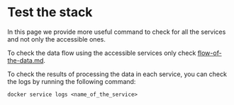 # Test the stack

In this page we provide more useful command to check for all the services and not only the accessible ones.&#x20;

To check the data flow using the accessible services only check [flow-of-the-data.md](../design-and-architecture/flow-of-the-data.md "mention").

To check the results of processing the data in each service, you can check the logs by running the following command:

`docker service logs <name_of_the_service>`
